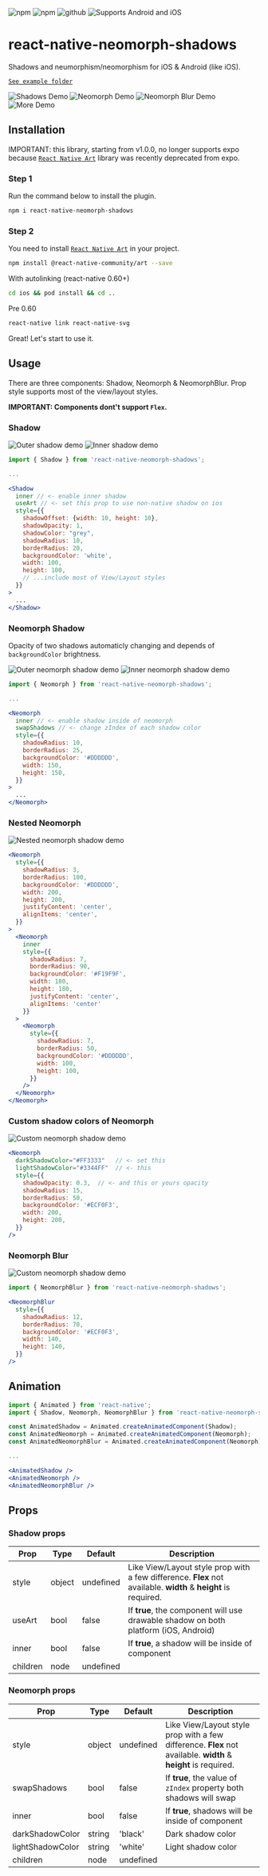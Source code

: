 ![npm](https://img.shields.io/npm/v/react-native-neomorph-shadows?style=flat-square)
![npm](https://img.shields.io/npm/dt/react-native-neomorph-shadows?style=flat-square)
![github](https://img.shields.io/github/stars/tokkozhin/react-native-neomorph-shadows?style=flat-square)
![Supports Android and iOS](https://img.shields.io/badge/platforms-android%20|%20ios-lightgrey.svg?style=flat-square)

# react-native-neomorph-shadows

Shadows and neumorphism/neomorphism for iOS & Android (like iOS).

[`See example folder`](example)

![Shadows Demo](https://raw.githubusercontent.com/tokkozhin/react-native-neomorph-shadows/master/assets/shadows.gif)
![Neomorph Demo](https://raw.githubusercontent.com/tokkozhin/react-native-neomorph-shadows/master/assets/neomorph.gif)
![Neomorph Blur Demo](https://raw.githubusercontent.com/tokkozhin/react-native-neomorph-shadows/master/assets/neomorphblur.gif)
![More Demo](https://raw.githubusercontent.com/tokkozhin/react-native-neomorph-shadows/master/assets/more.gif)

## Installation

IMPORTANT: 
this library, starting from v1.0.0, no longer supports expo because [`React Native Art`]('https://github.com/react-native-community/art') library was recently deprecated from expo.

### Step 1

Run the command below to install the plugin.

```bash
npm i react-native-neomorph-shadows
```

### Step 2

You need to install [`React Native Art`]('https://github.com/react-native-community/art') in your project.

```bash
npm install @react-native-community/art --save
```

With autolinking (react-native 0.60+)

```bash
cd ios && pod install && cd ..
```

Pre 0.60

```bash
react-native link react-native-svg
```

Great! Let's start to use it.

## Usage

There are three components: Shadow, Neomorph & NeomorphBlur.
Prop style supports most of the view/layout styles.

**IMPORTANT: Components dont't support `Flex`.**

### Shadow

![Outer shadow demo](https://raw.githubusercontent.com/tokkozhin/react-native-neomorph-shadows/master/assets/shadow.png)
![Inner shadow demo](https://raw.githubusercontent.com/tokkozhin/react-native-neomorph-shadows/master/assets/inner_shadow.png)

```jsx
import { Shadow } from 'react-native-neomorph-shadows';

...

<Shadow
  inner // <- enable inner shadow
  useArt // <- set this prop to use non-native shadow on ios
  style={{
    shadowOffset: {width: 10, height: 10},
    shadowOpacity: 1,
    shadowColor: "grey",
    shadowRadius: 10,
    borderRadius: 20,
    backgroundColor: 'white',
    width: 100,
    height: 100,
    // ...include most of View/Layout styles
  }}
>
  ...
</Shadow>
```

### Neomorph Shadow

Opacity of two shadows automaticly changing and depends of `backgroundColor` brightness.

![Outer neomorph shadow demo](https://raw.githubusercontent.com/tokkozhin/react-native-neomorph-shadows/master/assets/neomorph.png)
![Inner neomorph shadow demo](https://raw.githubusercontent.com/tokkozhin/react-native-neomorph-shadows/master/assets/inner_neomorph.png)

```jsx
import { Neomorph } from 'react-native-neomorph-shadows';

...

<Neomorph
  inner // <- enable shadow inside of neomorph
  swapShadows // <- change zIndex of each shadow color
  style={{
    shadowRadius: 10,
    borderRadius: 25,
    backgroundColor: '#DDDDDD',
    width: 150,
    height: 150,
  }}
>
  ...
</Neomorph>
```

### Nested Neomorph

![Nested neomorph shadow demo](https://raw.githubusercontent.com/tokkozhin/react-native-neomorph-shadows/master/assets/neomorph_nested.png)

```jsx
<Neomorph
  style={{
    shadowRadius: 3,
    borderRadius: 100,
    backgroundColor: '#DDDDDD',
    width: 200,
    height: 200,
    justifyContent: 'center',
    alignItems: 'center',
  }}
>
  <Neomorph
    inner
    style={{
      shadowRadius: 7,
      borderRadius: 90,
      backgroundColor: '#F19F9F',
      width: 180,
      height: 180,
      justifyContent: 'center',
      alignItems: 'center'
    }}
  >
    <Neomorph
      style={{
        shadowRadius: 7,
        borderRadius: 50,
        backgroundColor: '#DDDDDD',
        width: 100,
        height: 100,
      }}
    />
  </Neomorph>
</Neomorph>
```

### Custom shadow colors of Neomorph

![Custom neomorph shadow demo](https://raw.githubusercontent.com/tokkozhin/react-native-neomorph-shadows/master/assets/neomorph_custom_colors.jpg)

```jsx
<Neomorph
  darkShadowColor="#FF3333"   // <- set this
  lightShadowColor="#3344FF"  // <- this
  style={{
    shadowOpacity: 0.3,  // <- and this or yours opacity
    shadowRadius: 15,
    borderRadius: 50,
    backgroundColor: '#ECF0F3',
    width: 200,
    height: 200,
  }}
/>
```

### Neomorph Blur

![Custom neomorph shadow demo](https://raw.githubusercontent.com/tokkozhin/react-native-neomorph-shadows/master/assets/neomorphblur.png)

```jsx
import { NeomorphBlur } from 'react-native-neomorph-shadows';

<NeomorphBlur
  style={{
    shadowRadius: 12,
    borderRadius: 70,
    backgroundColor: '#ECF0F3',
    width: 140,
    height: 140,
  }}
/>
```

## Animation

```jsx
import { Animated } from 'react-native';
import { Shadow, Neomorph, NeomorphBlur } from 'react-native-neomorph-shadows';

const AnimatedShadow = Animated.createAnimatedComponent(Shadow);
const AnimatedNeomorph = Animated.createAnimatedComponent(Neomorph);
const AnimatedNeomorphBlur = Animated.createAnimatedComponent(Neomorph);

...

<AnimatedShadow />
<AnimatedNeomorph />
<AnimatedNeomorphBlur />
```

## Props

### Shadow props

| Prop     | Type   | Default   | Description                                                                                                    |
| -------- | ------ | --------- | -------------------------------------------------------------------------------------------------------------- |
| style    | object | undefined | Like View/Layout style prop with a few difference. **Flex** not available. **width** & **height** is required. |  |
| useArt   | bool   | false     | If **true**, the component will use drawable shadow on both platform (iOS, Android)                            |
| inner    | bool   | false     | If **true**, a shadow will be inside of component                                                              |
| children | node   | undefined |                                                                                                                |

### Neomorph props

| Prop             | Type   | Default   | Description                                                                                                    |
| ---------------- | ------ | --------- | -------------------------------------------------------------------------------------------------------------- |
| style            | object | undefined | Like View/Layout style prop with a few difference. **Flex** not available. **width** & **height** is required. |  |
| swapShadows      | bool   | false     | If **true**, the value of `zIndex` property both shadows will swap                                             |
| inner            | bool   | false     | If **true**, shadows will be inside of component                                                               |
| darkShadowColor  | string | 'black'   | Dark shadow color                                                                                              |
| lightShadowColor | string | 'white'   | Light shadow color                                                                                             |
| children         | node   | undefined |                                                                                                                |

